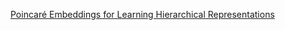 [Poincaré Embeddings for
Learning Hierarchical Representations](https://arxiv.org/pdf/1705.08039.pdf)
